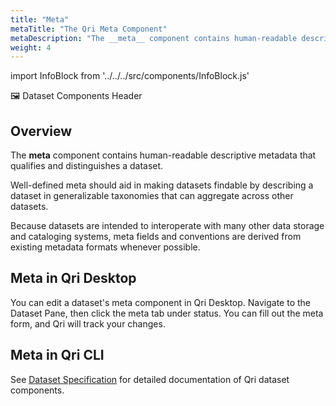 ```yaml
---
title: "Meta"
metaTitle: "The Qri Meta Component"
metaDescription: "The __meta__ component contains human-readable descriptive metadata that qualifies and distinguishes a dataset."
weight: 4
---
```


import InfoBlock from '../../../src/components/InfoBlock.js'


🖼 Dataset Components Header

## Overview

The __meta__ component contains human-readable descriptive metadata that qualifies and distinguishes a dataset.

Well-defined meta should aid in making datasets findable by describing a dataset in generalizable taxonomies that can aggregate across other datasets.

Because datasets are intended to interoperate with many other data storage and cataloging systems, meta fields and conventions are derived from existing metadata formats whenever possible.

## Meta in Qri Desktop

You can edit a dataset's meta component in Qri Desktop.  Navigate to the Dataset Pane, then click the meta tab under status.  You can fill out the meta form, and Qri will track your changes.

## Meta in Qri CLI

<InfoBlock>
  See <a href="/docs/reference/dataset-specification/">Dataset Specification</a> for detailed documentation of Qri dataset components.
</InfoBlock>
